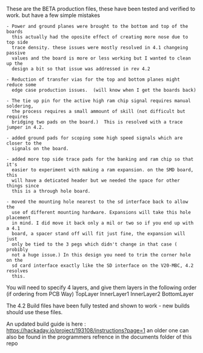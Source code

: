 These are the BETA production files, these have been tested and verified to work.
but have a few simple mistakes 

    - Power and ground planes were brought to the bottom and top of the boards 
      this actually had the oposite effect of creating more nose due to top side 
      trace density. these issues were mostly resolved in 4.1 changeing passive 
      values and the board is more or less working but I wanted to clean up the 
      design a bit so that issue was addressed in rev 4.2

    - Reduction of transfer vias for the top and bottom planes might reduce some
      edge case production issues.  (will know when I get the boards back)

    - The tie up pin for the active high ram chip signal requires manual soldering, 
      the process requires a small ammount of skill (not difficult but requires
      bridging two pads on the board.)  This is resolved with a trace jumper in 4.2.
      
    - added ground pads for scoping some high speed signals which are closer to the 
      signals on the board.

    - added more top side trace pads for the banking and ram chip so that it's 
      easier to experiment with making a ram expansion. on the SMD board, this 
      will have a deticated header but we needed the space for other things since 
      this is a through hole board. 

    - moved the mounting hole nearest to the sd interface back to allow the 
      use of different mounting hardware. Expansions will take this hole placement
      in mind. I did move it back only a mil or two so if you end up with a 4.1
      board, a spacer stand off will fit just fine, the expansion will just 
      only be tied to the 3 pegs which didn't change in that case ( probibly 
      not a huge issue.) In this design you need to trim the corner hole on the
      sd card interface exactly like the SD interface on the V20-MBC, 4.2 resolves
      this.  

You will need to specify 4 layers, and give them layers in the following order (if ordering from PCB Way)
  TopLayer
  InnerLayer1
  InnerLayer2
  BottomLayer

The 4.2 Build files have been fully tested and shown to work - new builds should use these files.

An updated build guide is here : https://hackaday.io/project/193108/instructions?page=1
an older one can also be found in the programmers refrence in the documents folder of this repo

